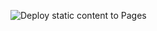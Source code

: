 ![Deploy static content to Pages](https://github.com/github-host2/github-host2.github.io/actions/workflows/static.yml/badge.svg?branch=master)
